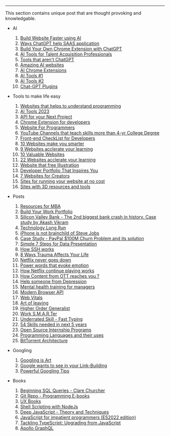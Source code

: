 ----

This section contains unique post that are thought provoking and knowledgable.

- AI  
  1. <a href="https://www.linkedin.com/feed/update/urn:li:activity:7048894307621097472" target="_blank">Build Website Faster using AI</a>
  2. <a href="https://www.linkedin.com/posts/aparnata_4-ways-chatgpt-4-can-maximize-value-of-saas-activity-7049251818144481280-IQBB" target="_blank">Ways ChatGPT help SAAS application</a>
  3. <a href="https://www.linkedin.com/posts/anthonywymond_step-by-step-guide-build-your-own-chrome-activity-7046981558024482817-dUUo" target="_blank">Build Your Own Chrome Extension with ChatGPT</a>
  4. <a href="https://www.linkedin.com/posts/hackerrank_ai-tools-for-ta-professionals-activity-7040575582190936064-GysY" target="_blank">AI Tools for Talent Acquisition Professionals</a>
  5. <a href="https://www.linkedin.com/posts/genai-center_ai-tools-activity-7034074959798812672-7R2o" target="_blank">Tools that aren't ChatGPT</a>
  6. <a href="https://www.linkedin.com/posts/dutta-souvik_amazing-8-ai-websites-activity-7031845104009060352-L5T0" target="_blank">Amazing AI websites</a>
  7. <a href="https://www.linkedin.com/posts/awaiskhanli_10-incredibly-powerful-chrome-extensions-activity-7061695988251377664-ES4l" target="_blank">AI Chrome Extensions</a>
  8. <a href="https://www.linkedin.com/posts/bilalmanna16_7-free-ai-tools-which-are-better-than-chatgpt-activity-7070036270999031808-tU5O" target="_blank" >AI Tools #1</a>
  9. <a href="https://www.linkedin.com/feed/update/urn:li:activity:7064274858280460289?utm_source=share&utm_medium=member_desktop" target="_blank" >AI Tools #2</a>
  10. <a href="https://www.linkedin.com/posts/awaiskhanli_how-to-5x-your-productivity-by-using-these-activity-7068945219257270272-tVWx" target="_blank" >Chat-GPT Plugins</a>
  
- Tools to make life easy
  1. <a href="https://www.linkedin.com/posts/nt2828_these-7-websites-can-make-you-a-programming-activity-7049795760149733376-e5Ab" target="_blank">Websites that helps to understand programming</a>
  2. <a href="https://www.linkedin.com/posts/tnbhproject_ai-trending-tools-2023-activity-7045972362504065024-bZlz" target="_blank">AI Tools 2023</a>
  3. <a href="https://www.linkedin.com/posts/manish-kumar-shah_7-free-apis-for-your-next-projects-activity-7044616285250367489-dni_" target="_blank">API for your Next Project</a>
  4. <a href="https://www.linkedin.com/posts/vikas-singh-rajput-546643206_game-changing-chrome-extensions-for-developers-activity-7045235117568471040-Q2ac" target="_blank">Chrome Extension for developers</a>
  5. <a href="https://www.linkedin.com/feed/update/urn:li:activity:7044666116614287361" target="_blank">Website For Programmers</a>
  6. <a href="https://www.linkedin.com/posts/kanojiyaaakash96_learning-science-programming-activity-7037018860251734017-LyIT" target="_blank">YouTube Channels that teach skills more than 4-yr College Degree</a>
  7. <a href="https://frontendchecklist.io/" target="_blank">Front-end CheckList for Developers</a>
  8. <a href="https://www.linkedin.com/posts/alex-brogan_10-incredible-free-websites-that-will-make-activity-7022562270593384448-sL1d" target="_blank">10 Websites make you smarter</a>
  9. <a href="https://www.linkedin.com/posts/benmeer_9-free-websites-to-accelerate-your-learning-activity-7006251333703892992-F1EE" target="_blank">9 Websites acclerate your learning</a>
  10. <a href="https://www.linkedin.com/posts/timebillionaires_10-free-websites-that-should-be-illegal-to-activity-6956191841868247040-CrhK" target="_blank">10 Valuable Websites</a>
  11. <a href="https://www.linkedin.com/posts/harshvardhan-dubey-a31169217_for-your-saved-collection-activity-7013514490017136640-IWWI" target="_blank">22 Websites acclerate your learning</a>
  12. <a href="https://www.linkedin.com/posts/muthu-annamalai_5-best-sites-to-get-free-illustration-activity-6910448393857220608-b1qp" target="_blank">Website that free Illustration</a>
  13. <a href="https://www.linkedin.com/posts/muthu-annamalai_8-developer-portfolio-to-inspire-you-activity-6897389196605030400-efNv" target="_blank">Developer Portfolio That Inspires You</a>
  14. <a href="https://www.linkedin.com/posts/natarajsasid_useful-websites-activity-7002499490234437632-bQF6" target="_blank">7 Websites for Creators</a>
  15. <a href="https://www.linkedin.com/posts/moelzanaty3_mentomz-moelzanaty3-activity-7017080506567565312-lDf6" target="_blank">Sites for running your website at no cost</a>
  16. <a href="https://www.linkedin.com/posts/punitweb_3d-ui-design-tools-ugcPost-7060460963275190272-h7Oq" target="_blank">Sites with 3D resources and tools</a>

- Posts 
  1. <a href="https://www.linkedin.com/posts/shambhavik_mba-mbajobs-marketing-activity-7050823532456419328-t-0E" target="_blank">Resources for MBA</a>
  2. <a href="https://www.linkedin.com/posts/pragyasinhapsychologist_work-samples-google-drive-activity-7045803432649080832-ac4U" target="_blank">Build Your Work Portfolio</a>
  3. <a href="https://www.linkedin.com/posts/akashvikram_svbcollapse-startups-investment-activity-7041950760711946240-jCup" target="_blank">Silicon Valley Bank - The 2nd biggest bank crash in history. Case study by Akash Vikram </a>
  4. <a href="https://www.linkedin.com/posts/arunkumar-ravichandran019_change-future-technology-activity-7039236651809705984-YC3J" target="_blank">Technology Long Run</a>
  5. <a href="https://www.linkedin.com/posts/deepakskrishnan_stevejobs-iphone-activity-7039437142674079746-nsgs" target="_blank">iPhone is not brainchild of Steve Jobs</a>
  6. <a href="https://www.linkedin.com/posts/matthewlerner_how-paypal-fixed-a-100m-churn-problem-activity-7024359437129646081-RVz5" target="_blank">Case Study - PayPal $100M Churn Problem and its solution</a>
  7. <a href="https://www.linkedin.com/posts/tobias-zwingmann_mckinsey-framework-activity-7010287568135016448-V4CR" target="_blank">Simple 7 Steps for Data Presentation</a>
  8. <a href="https://www.linkedin.com/posts/ronfybish_how-ssh-works-activity-6984818401114267648-_bsg" target="_blank">How SSH works</a>
  9. <a href="https://www.linkedin.com/posts/ronaald-patrik-he-him-his-bb278749_emotionalintelligence-psychology-coaching-activity-6977552327138271232-PK8P" target="_blank">8 Ways Trauma Affects Your Life</a>
  10. <a href="https://www.linkedin.com/posts/sukhad-anand-7a1065103_netflix-aws-engineeringexcellence-activity-7030422743703572480-N97M" target="_blank">Netflix never goes down</a>
  11. <a href="https://www.linkedin.com/posts/josephportsmouth_quick-tip-to-write-copy-that-evokes-more-activity-7002993297312894976-x01w" target="_blank">Power words that evoke emotion</a>
  12. <a href="https://www.linkedin.com/posts/sukhad-anand-7a1065103_netflix-softwaredevelopement-activity-7035496173939433472-aNaQ" target="_blank">How Netflix continue playing works</a>
  13. <a href="https://www.linkedin.com/posts/sukhad-anand-7a1065103_netflix-streaming-softwaredevelopment-activity-6997055410981519360-Pe5T" target="_blank">How Content from OTT reaches you ?</a>
  14. <a href="https://www.linkedin.com/posts/vedanshi-vajpayee-6b15aa171_work-people-health-activity-7021332849379139584-lgbw" target="_blank">Help someone from Depression</a>
  15. <a href="https://www.linkedin.com/posts/adamsmorris_a-one-day-course-in-mental-health-awareness-activity-7028391508760293376--_N1" target="_blank">Mental health training for managers</a>
  16. <a href="https://www.linkedin.com/posts/ssewell_8-modern-browser-apis-you-might-not-use-activity-7031354594609745920-utBC" target="_blank">Modern Browser API</a>
  17. <a href="https://www.linkedin.com/posts/yaswanthkrishna_web-vitals-activity-6978421295721930752-aOku" target="_blank">Web Vitals</a>
  18. <a href="https://www.linkedin.com/posts/glenggeng_wisdom-selfdevelopment-activity-6993925580282888192-smpm" target="_blank">Art of leaving</a>
  19. <a href="https://www.linkedin.com/posts/tanaypratap_recession-is-here-yes-but-my-thesis-is-activity-7003921202373169152-6CZN" target="_blank">Higher Order Generalist</a>
  20. <a href="https://www.linkedin.com/posts/linkedin_work-smarter-activity-7008848381351510018-Gwmh" target="_blank">Work S.M.A.R.Ter</a>
  21. <a href="https://www.linkedin.com/posts/ragulsundaram_productmanagerspeaks-productmanagement-tech-activity-7025684408196100096-fK0l" target="_blank">Underrated Skill - Fast Typing</a>
  22. <a href="https://www.linkedin.com/posts/shatakshi-sharma-410_cognitive-interpersonal-self-activity-7025706973023092737-jw7L" target="_blank">54 Skills needed in next 5 years</a>
  23. <a href="https://www.linkedin.com/posts/niteshyadav585_software-internship-development-activity-7019633687310790656-gV6E" target="_blank">Open Source Internship Programs</a>
  24. <a href="https://www.linkedin.com/posts/manish-kumar-shah_programming-languages-uses-activity-7026502868127940608-QwCx" target="_blank">Programming Languages and their uses</a>
  25. <a href="https://www.linkedin.com/posts/arpitbhayani_asliengineering-distributedsystems-decentralisednetwork-activity-7074372831953768448-5k8b" target="_blank"> BitTorrent Architecture </a>

- Googling
  1. <a href="https://www.linkedin.com/posts/rajesh-reddy-bejadi_google-activity-7000811790309736448-UuID" target="_blank">Googling is Art</a>
  2. <a href="https://www.linkedin.com/posts/seoshubham_what-google-wants-to-see-in-your-link-building-activity-6922051893842055168-dVNd" target="_blank">Google wants to see in your Link-Building</a>
  3. <a href="https://www.linkedin.com/posts/himanshumalviya1512_powerful-googling-tips-activity-7030383411345207296-K-pH" target="_blank">Powerful Googling Tips</a>

- Books
  1. <a href="https://www.linkedin.com/posts/ramanjupalli-ashok-kumar-reddy-4a0278176_sql-activity-7050323134473793536-mKKj" target="_blank">Beginning SQL Queries - Clare Churcher</a>
  2. <a href="https://github.com/EbookFoundation/free-programming-books" target="_blank">Git Repo - Programming E-books</a>
  3. <a href="https://www.linkedin.com/posts/robertcmeza_behavioraldesign-servicedesign-behavioralscience-activity-7024259975208173568-th17" target="_blank">UX Books</a>
  4. <a href="https://exploringjs.com/nodejs-shell-scripting/" target="_blank">Shell Scripting with NodeJs</a>
  5. <a href="https://exploringjs.com/deep-js/" target="_blank">Deep JavaScript - Theory and Techniques</a>
  6. <a href="https://exploringjs.com/impatient-js/" target="_blank">JavaScript for impatient programmers (ES2022 edition)</a>
  7. <a href="https://exploringjs.com/tackling-ts/" target="_blank">Tackling TypeScript: Upgrading from JavaScript</a>
  8. <a href="https://wp.apollographql.com/wp-content/uploads/2022/03/Paths_to_a_supergraph_ebook.pdf" target="_blank">Apollo GraphQL</a>


  
